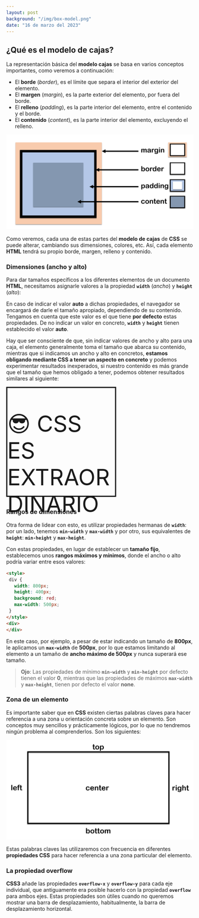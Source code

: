 ```yaml
---
layout: post
background: "/img/box-model.png"
date: "16 de marzo del 2023"
---
```


## ¿Qué es el modelo de cajas?


La representación básica del **modelo cajas** se basa en varios conceptos importantes, como veremos a continuación:  

- El **borde** (*border*),  es el límite que separa el interior del exterior del elemento.
- El **margen** (*margin*), es la parte exterior del elemento, por fuera del borde.
- El **relleno** (*padding*), es la parte interior del elemento, entre el contenido y el borde.
- El **contenido** (*content*), es la parte interior del elemento, excluyendo el relleno.

<p align="center">
  <img src="./assets/modelo-de-cajas.png" alt="modelo de cajas" class="size">
</p>

Como veremos, cada una de estas partes del **modelo de cajas** de **CSS** se puede alterar, cambiando sus dimensiones, colores, etc. Así, cada elemento **HTML** tendrá su propio borde, margen, relleno y contenido.

### Dimensiones (ancho y alto)

Para dar tamaños específicos a los diferentes elementos de un documento **HTML**, necesitamos asignarle valores a la propiedad **`width`** (*ancho*) y **`height`** (*alto*): 

En caso de indicar el valor **auto** a dichas propiedades, el navegador se encargará de darle el tamaño apropiado, dependiendo de su contenido. Tengamos en cuenta que este valor es el que tiene **por defecto** estas propiedades. De no indicar un valor en concreto, **`width`**  y **`height`** tienen establecido el valor **auto**.


Hay que ser consciente de que, sin indicar valores de ancho y alto para una caja, el elemento generalmente toma el tamaño que abarca su contenido, mientras que si indicamos un ancho y alto en concretos, **estamos obligando mediante CSS a tener un aspecto en concreto** y podemos experimentar resultados inexperados, si nuestro contenido es más grande que el tamaño que hemos obligado a tener, podemos obtener resultados similares al siguiente: 


<style>
  .box {
    border: 3px solid black;
    width: 290px;
    height: 290px;
    user-select: none;
    margin-bottom: 30px;
  }
  .box-text {
    font-size:60px;
  }
</style>
<div class="box">
  <p class="box-text">😎 CSS ES EXTRAORDINARIO </p>
</div>

### Rangos de dimensiones


Otra forma de lidear con esto, es utilizar propiedades hermanas de **`width`**: por un lado, tenemos **`min-width`** y **`max-width`** y por otro, sus equivalentes de **`height`**: **`min-height`** y **`max-height`**.

Con estas propiedades, en lugar de establecer un **tamaño fijo**, establecemos unos **rangos máximos y mínimos**, donde el ancho o alto podría variar entre esos valores:  

```html
<style>
 div {
   width: 800px;
   height: 400px;
   background: red;
   max-width: 500px;
 }
</style>
<div>
</div>
```

En este caso, por ejemplo, a pesar de estar indicando un tamaño de **800px**, le aplicamos un **`max-width`** de **500px**, por lo que estamos limitando al elemento a un tamaño de **ancho máximo de 500px** y nunca superará ese tamaño.


>**Ojo**: Las propiedades de mínimo **`min-width`** y **`min-height`** por defecto tienen el valor **0**, mientras que las propiedades de máximos **`max-width`** y **`max-height`**, tienen por defecto el valor **none**. 


### Zona de un elemento

Es importante saber que en **CSS** existen ciertas palabras claves para hacer referencia a una zona u orientación concreta sobre un elemento. Son conceptos muy sencillos y prácticamente lógicos, por lo que no tendremos ningún problema al comprenderlos. Son los siguientes: 

<p align="center">
  <img src="./assets/zona-de-elementos.png" alt="zona de elementos" class="size">
</p>

Estas palabras claves las utilizaremos con frecuencia en diferentes **propiedades CSS** para hacer referencia a una zona particular del elemento.


### La propiedad overflow

**CSS3** añade las propiedades **`overflow-x`** y **`overflow-y`** para cada eje individual, que antiguamente era posible hacerlo con la propiedad **`overflow`** para ambos ejes. Estas propiedades son útiles cuando no queremos mostrar una barra de desplazamiento, habitualmente, la barra de desplazamiento horizontal.